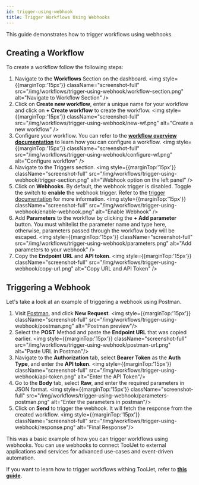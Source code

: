 ```yaml
---
id: trigger-using-webhook
title: Trigger Workflows Using Webhooks
---
```


This guide demonstrates how to trigger workflows using webhooks.

<div style={{paddingTop:'24px'}}>

## Creating a Workflow

To create a workflow follow the following steps:

1. Navigate to the **Workflows** Section on the dashboard.
    <img style={{marginTop:'15px'}} className="screenshot-full" src="/img/workflows/trigger-using-webhook/workflow-section.png" alt="Navigate to Workflow Section" />
2. Click on **Create new workflow**, enter a unique name for your workflow and click on **+ Create workflow** to create the workflow.
    <img style={{marginTop:'15px'}} className="screenshot-full" src="/img/workflows/trigger-using-webhook/new-wf.png" alt="Create a new workflow" />
3. Configure your workflow. You can refer to the **[workflow overview documentation](/docs/workflows/overview)** to learn how you can configure a workflow.
    <img style={{marginTop:'15px'}} className="screenshot-full" src="/img/workflows/trigger-using-webhook/configure-wf.png" alt="Configure workflow" />
4. Navigate to the Triggers section.
    <img style={{marginTop:'15px'}} className="screenshot-full" src="/img/workflows/trigger-using-webhook/trigger-section.png" alt="Webhook option on the left panel" />
5. Click on **Webhooks**. By default, the webhook trigger is disabled. Toggle the switch to **enable** the webhook trigger. Refer to the [trigger documentation](/docs/workflows/workflow-triggers#webhooks) for more information.
    <img style={{marginTop:'15px'}} className="screenshot-full" src="/img/workflows/trigger-using-webhook/enable-webhook.png" alt="Enable Webhook" />
6. Add **Parameters** to the workflow by clicking the **+ Add parameter** button. You must whitelist the parameter name and type here, otherwise, parameters passed through the workflow body will be escaped.
    <img style={{marginTop:'15px'}} className="screenshot-full" src="/img/workflows/trigger-using-webhook/parameters.png" alt="Add parameters to your webhook" />
7. Copy the **Endpoint URL** and **API token**.
    <img style={{marginTop:'15px'}} className="screenshot-full" src="/img/workflows/trigger-using-webhook/copy-url.png" alt="Copy URL and API Token" />

</div>

<div style={{paddingTop:'24px'}}>

## Triggering a Webhook

Let's take a look at an example of triggering a webhook using Postman. 

1. Visit [Postman](https://www.postman.com/), and click **New Request**.
    <img style={{marginTop:'15px'}} className="screenshot-full" src="/img/workflows/trigger-using-webhook/postman.png" alt="Postman preview"/>
2. Select the **POST** Method and paste the **Endpoint URL** that was copied earlier.
    <img style={{marginTop:'15px'}} className="screenshot-full" src="/img/workflows/trigger-using-webhook/postman-url.png" alt="Paste URL in Postman"/>
3. Navigate to the **Authorization** tab, select **Bearer Token** as the **Auth Type**, and enter the **API token**.
    <img style={{marginTop:'15px'}} className="screenshot-full" src="/img/workflows/trigger-using-webhook/api-token.png" alt="Enter the API Token"/>
4. Go to the **Body** tab, select **Raw**, and enter the required parameters in JSON format.
    <img style={{marginTop:'15px'}} className="screenshot-full" src="/img/workflows/trigger-using-webhook/parameters-postman.png" alt="Enter the parameters in postman"/>
5. Click on **Send** to trigger the webhook. It will fetch the response from the created workflow.
    <img style={{marginTop:'15px'}} className="screenshot-full" src="/img/workflows/trigger-using-webhook/response.png" alt="Final Response"/>

</div>

This was a basic example of how you can trigger workflows using webhooks. You can use webhooks to connect ToolJet to external applications and services for advanced use-cases and event-driven automation. 

If you want to learn how to trigger workflows withing ToolJet, refer to **[this guide](/docs/workflows/how-to/trigger-workflow-from-app/)**.